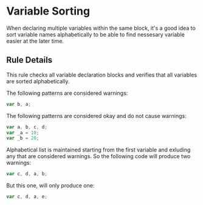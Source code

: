 ﻿# Variable Sorting

When declaring multiple variables within the same block, it's a good idea to sort variable names alphabetically to be able to find nessesary variable easier at the later time.

## Rule Details

This rule checks all variable declaration blocks and verifies that all variables are sorted alphabetically.

The following patterns are considered warnings:

```js
var b, a;
```

The following patterns are considered okay and do not cause warnings:

```js
var a, b, c, d;
var _a = 10;
var _b = 20;
```

Alphabetical list is maintained starting from the first variable and exluding any that are considered warnings. So the following code will produce two warnings:

```js
var c, d, a, b;
```

But this one, will only produce one:

```js
var c, d, a, e;
```